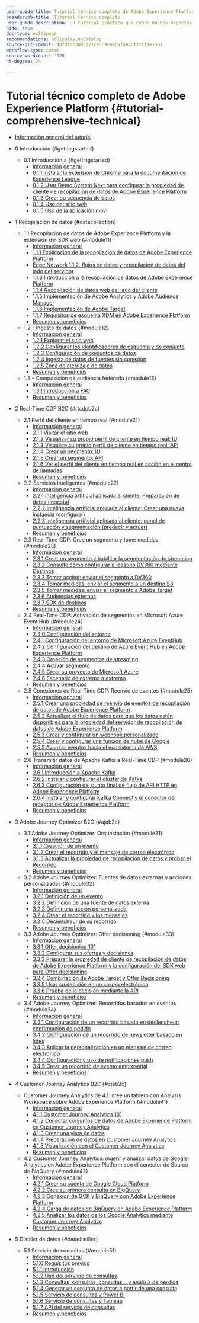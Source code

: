 ```yaml
---
user-guide-title: Tutorial técnico completo de Adobe Experience Platform
breadcrumb-title: Tutorial técnico completo
user-guide-description: Un tutorial práctico que cubre muchos aspectos de Adobe Experience Platform, incluidas las conexiones a sistemas de terceros.
hide: true
doc-type: multipage
recommendations: noDisplay,noCatalog
source-git-commit: 4df0fdc30d5027c85c9ceebafa9abf771fae1507
workflow-type: tm+mt
source-wordcount: '926'
ht-degree: 3%

---
```



# Tutorial técnico completo de Adobe Experience Platform {#tutorial-comprehensive-technical}

+ [Información general del tutorial](/help/tutorial-comprehensive-technical/overview.md)

+ 0 Introducción {#gettingstarted}
   + 0.1 Introducción a {#gettingstarted}
      + [Información general](/help/tutorial-comprehensive-technical/modules/gettingstarted/gettingstarted/getting-started.md)
      + [0.1.1 Instalar la extensión de Chrome para la documentación de Experience League](/help/tutorial-comprehensive-technical/modules/gettingstarted/gettingstarted/ex1.md)
      + [0.1.2 Usar Demo System Next para configurar la propiedad de cliente de recopilación de datos de Adobe Experience Platform](/help/tutorial-comprehensive-technical/modules/gettingstarted/gettingstarted/ex2.md)
      + [0.1.3 Crear su secuencia de datos](/help/tutorial-comprehensive-technical/modules/gettingstarted/gettingstarted/ex3.md)
      + [0.1.4 Uso del sitio web](/help/tutorial-comprehensive-technical/modules/gettingstarted/gettingstarted/ex4.md)
      + [0.1.5 Uso de la aplicación móvil](/help/tutorial-comprehensive-technical/modules/gettingstarted/gettingstarted/ex5.md)

+ 1 Recopilación de datos {#datacollection}
   + 1.1 Recopilación de datos de Adobe Experience Platform y la extensión del SDK web {#module11}
      + [Información general](/help/tutorial-comprehensive-technical/modules/datacollection/module1.1/data-ingestion-launch-web-sdk.md)
      + [1.1.1 Explicación de la recopilación de datos de Adobe Experience Platform](/help/tutorial-comprehensive-technical/modules/datacollection/module1.1/ex1.md)
      + [Edge Network 1.1.2, flujos de datos y recopilación de datos del lado del servidor](/help/tutorial-comprehensive-technical/modules/datacollection/module1.1/ex2.md)
      + [1.1.3 Introducción a la recopilación de datos de Adobe Experience Platform](/help/tutorial-comprehensive-technical/modules/datacollection/module1.1/ex3.md)
      + [1.1.4 Recopilación de datos web del lado del cliente](/help/tutorial-comprehensive-technical/modules/datacollection/module1.1/ex4.md)
      + [1.1.5 Implementación de Adobe Analytics y Adobe Audience Manager](/help/tutorial-comprehensive-technical/modules/datacollection/module1.1/ex5.md)
      + [1.1.6 Implementación de Adobe Target](/help/tutorial-comprehensive-technical/modules/datacollection/module1.1/ex6.md)
      + [1.1.7 Requisitos de esquema XDM en Adobe Experience Platform](/help/tutorial-comprehensive-technical/modules/datacollection/module1.1/ex7.md)
      + [Resumen y beneficios](/help/tutorial-comprehensive-technical/modules/datacollection/module1.1/summary.md)
   + 1.2 - Ingesta de datos {#module12}
      + [Información general](/help/tutorial-comprehensive-technical/modules/datacollection/module1.2/data-ingestion.md)
      + [1.2.1 Explorar el sitio web](/help/tutorial-comprehensive-technical/modules/datacollection/module1.2/ex1.md)
      + [1.2.2 Configurar los identificadores de esquema y de conjunto](/help/tutorial-comprehensive-technical/modules/datacollection/module1.2/ex2.md)
      + [1.2.3 Configuración de conjuntos de datos](/help/tutorial-comprehensive-technical/modules/datacollection/module1.2/ex3.md)
      + [1.2.4 Ingesta de datos de fuentes sin conexión](/help/tutorial-comprehensive-technical/modules/datacollection/module1.2/ex4.md)
      + [1.2.5 Zona de aterrizaje de datos](/help/tutorial-comprehensive-technical/modules/datacollection/module1.2/ex5.md)
      + [Resumen y beneficios](/help/tutorial-comprehensive-technical/modules/datacollection/module1.2/summary.md)
   + 1.3 - Composición de audiencia federada {#module13}
      + [Información general](/help/tutorial-comprehensive-technical/modules/datacollection/module1.3/fac.md)
      + [1.3.1 Introducción a FAC](/help/tutorial-comprehensive-technical/modules/datacollection/module1.3/ex1.md)
      + [Resumen y beneficios](/help/tutorial-comprehensive-technical/modules/datacollection/module1.3/summary.md)

+ 2 Real-Time CDP B2C {#rtcdpb2c}
   + 2.1 Perfil del cliente en tiempo real {#module21}
      + [Información general](/help/tutorial-comprehensive-technical/modules/rtcdp-b2c/module2.1/real-time-customer-profile.md)
      + [2.1.1 Visitar el sitio web](/help/tutorial-comprehensive-technical/modules/rtcdp-b2c/module2.1/ex1.md)
      + [2.1.2 Visualizar su propio perfil de cliente en tiempo real: IU](/help/tutorial-comprehensive-technical/modules/rtcdp-b2c/module2.1/ex2.md)
      + [2.1.3 Visualice su propio perfil de cliente en tiempo real: API](/help/tutorial-comprehensive-technical/modules/rtcdp-b2c/module2.1/ex3.md)
      + [2.1.4 Crear un segmento: IU](/help/tutorial-comprehensive-technical/modules/rtcdp-b2c/module2.1/ex4.md)
      + [2.1.5 Crear un segmento: API](/help/tutorial-comprehensive-technical/modules/rtcdp-b2c/module2.1/ex5.md)
      + [2.1.6 Ver el perfil del cliente en tiempo real en acción en el centro de llamadas](/help/tutorial-comprehensive-technical/modules/rtcdp-b2c/module2.1/ex6.md)
      + [Resumen y beneficios](/help/tutorial-comprehensive-technical/modules/rtcdp-b2c/module2.1/summary.md)
   + 2.2 Servicios inteligentes {#module22}
      + [Información general](/help/tutorial-comprehensive-technical/modules/rtcdp-b2c/module2.2/intelligent-services.md)
      + [2.2.1 Inteligencia artificial aplicada al cliente: Preparación de datos (ingesta)](/help/tutorial-comprehensive-technical/modules/rtcdp-b2c/module2.2/ex1.md)
      + [2.2.2 Inteligencia artificial aplicada al cliente: Crear una nueva instancia (configurar)](/help/tutorial-comprehensive-technical/modules/rtcdp-b2c/module2.2/ex2.md)
      + [2.2.3 Inteligencia artificial aplicada al cliente: panel de puntuación y segmentación (predecir y actuar)](/help/tutorial-comprehensive-technical/modules/rtcdp-b2c/module2.2/ex3.md)
      + [Resumen y beneficios](/help/tutorial-comprehensive-technical/modules/rtcdp-b2c/module2.2/summary.md)
   + 2.3 Real-Time CDP: Cree un segmento y tome medidas. {#module23}
      + [Información general](/help/tutorial-comprehensive-technical/modules/rtcdp-b2c/module2.3/real-time-cdp-build-a-segment-take-action.md)
      + [2.3.1 Crear un segmento y habilitar la segmentación de streaming](/help/tutorial-comprehensive-technical/modules/rtcdp-b2c/module2.3/ex1.md)
      + [2.3.2 Consulte cómo configurar el destino DV360 mediante Destinos](/help/tutorial-comprehensive-technical/modules/rtcdp-b2c/module2.3/ex2.md)
      + [2.3.3 Tomar acción: enviar el segmento a DV360](/help/tutorial-comprehensive-technical/modules/rtcdp-b2c/module2.3/ex3.md)
      + [2.3.4 Tomar medidas: enviar el segmento a un destino S3](/help/tutorial-comprehensive-technical/modules/rtcdp-b2c/module2.3/ex4.md)
      + [2.3.5 Tomar medidas: enviar el segmento a Adobe Target](/help/tutorial-comprehensive-technical/modules/rtcdp-b2c/module2.3/ex5.md)
      + [2.3.6 Audiencias externas](/help/tutorial-comprehensive-technical/modules/rtcdp-b2c/module2.3/ex6.md)
      + [2.3.7 SDK de destinos](/help/tutorial-comprehensive-technical/modules/rtcdp-b2c/module2.3/ex7.md)
      + [Resumen y beneficios](/help/tutorial-comprehensive-technical/modules/rtcdp-b2c/module2.3/summary.md)
   + 2.4 Real-Time CDP: Activación de segmentos en Microsoft Azure Event Hub {#module24}
      + [Información general](/help/tutorial-comprehensive-technical/modules/rtcdp-b2c/module2.4/segment-activation-microsoft-azure-eventhub.md)
      + [2.4.0 Configuración del entorno](/help/tutorial-comprehensive-technical/modules/rtcdp-b2c/module2.4/ex0.md)
      + [2.4.1 Configuración del entorno de Microsoft Azure EventHub](/help/tutorial-comprehensive-technical/modules/rtcdp-b2c/module2.4/ex1.md)
      + [2.4.2 Configuración del destino de Azure Event Hub en Adobe Experience Platform](/help/tutorial-comprehensive-technical/modules/rtcdp-b2c/module2.4/ex2.md)
      + [2.4.3 Creación de segmentos de streaming](/help/tutorial-comprehensive-technical/modules/rtcdp-b2c/module2.4/ex3.md)
      + [2.4.4 Activar segmento](/help/tutorial-comprehensive-technical/modules/rtcdp-b2c/module2.4/ex4.md)
      + [2.4.5 Crear su proyecto de Microsoft Azure](/help/tutorial-comprehensive-technical/modules/rtcdp-b2c/module2.4/ex5.md)
      + [2.4.6 Escenario de extremo a extremo](/help/tutorial-comprehensive-technical/modules/rtcdp-b2c/module2.4/ex6.md)
      + [Resumen y beneficios](/help/tutorial-comprehensive-technical/modules/rtcdp-b2c/module2.4/summary.md)
   + 2.5 Conexiones de Real-Time CDP: Reenvío de eventos {#module25}
      + [Información general](/help/tutorial-comprehensive-technical/modules/rtcdp-b2c/module2.5/aep-data-collection-ssf.md)
      + [2.5.1 Crear una propiedad de reenvío de eventos de recopilación de datos de Adobe Experience Platform](/help/tutorial-comprehensive-technical/modules/rtcdp-b2c/module2.5/ex1.md)
      + [2.5.2 Actualizar el flujo de datos para que los datos estén disponibles para la propiedad del servidor de recopilación de datos de Adobe Experience Platform](/help/tutorial-comprehensive-technical/modules/rtcdp-b2c/module2.5/ex2.md)
      + [2.5.3 Crear y configurar un webhook personalizado](/help/tutorial-comprehensive-technical/modules/rtcdp-b2c/module2.5/ex3.md)
      + [2.5.4 Crear y configurar una función de nube de Google](/help/tutorial-comprehensive-technical/modules/rtcdp-b2c/module2.5/ex4.md)
      + [2.5.5 Avanzar eventos hacia el ecosistema de AWS](/help/tutorial-comprehensive-technical/modules/rtcdp-b2c/module2.5/ex5.md)
      + [Resumen y beneficios](/help/tutorial-comprehensive-technical/modules/rtcdp-b2c/module2.5/summary.md)
   + 2.6 Transmitir datos de Apache Kafka a Real-Time CDP {#module26}
      + [Información general](/help/tutorial-comprehensive-technical/modules/rtcdp-b2c/module2.6/aep-apache-kafka.md)
      + [2.6.1 Introducción a Apache Kafka](/help/tutorial-comprehensive-technical/modules/rtcdp-b2c/module2.6/ex1.md)
      + [2.6.2 Instalar y configurar el clúster de Kafka](/help/tutorial-comprehensive-technical/modules/rtcdp-b2c/module2.6/ex2.md)
      + [2.6.3 Configuración del punto final de flujo de API HTTP en Adobe Experience Platform](/help/tutorial-comprehensive-technical/modules/rtcdp-b2c/module2.6/ex3.md)
      + [2.6.4 Instalar y configurar Kafka Connect y el conector del receptor de Adobe Experience Platform](/help/tutorial-comprehensive-technical/modules/rtcdp-b2c/module2.6/ex4.md)
      + [Resumen y beneficios](/help/tutorial-comprehensive-technical/modules/rtcdp-b2c/module2.6/summary.md)

+ 3 Adobe Journey Optimizer B2C {#ajob2c}
   + 3.1 Adobe Journey Optimizer: Orquestación {#module31}
      + [Información general](/help/tutorial-comprehensive-technical/modules/ajo-b2c/module3.1/journey-orchestration-create-account.md)
      + [3.1.1 Creación de un evento](/help/tutorial-comprehensive-technical/modules/ajo-b2c/module3.1/ex1.md)
      + [3.1.2 Crear el recorrido y el mensaje de correo electrónico](/help/tutorial-comprehensive-technical/modules/ajo-b2c/module3.1/ex2.md)
      + [3.1.3 Actualizar la propiedad de recopilación de datos y probar el Recorrido](/help/tutorial-comprehensive-technical/modules/ajo-b2c/module3.1/ex3.md)
      + [Resumen y beneficios](/help/tutorial-comprehensive-technical/modules/ajo-b2c/module3.1/summary.md)
   + 3.2 Adobe Journey Optimizer: Fuentes de datos externas y acciones personalizadas {#module32}
      + [Información general](/help/tutorial-comprehensive-technical/modules/ajo-b2c/module3.2/journey-orchestration-external-weather-api-sms.md)
      + [3.2.1 Definición de un evento](/help/tutorial-comprehensive-technical/modules/ajo-b2c/module3.2/ex1.md)
      + [3.2.2 Definición de una fuente de datos externa](/help/tutorial-comprehensive-technical/modules/ajo-b2c/module3.2/ex2.md)
      + [3.2.3 Definir una acción personalizada](/help/tutorial-comprehensive-technical/modules/ajo-b2c/module3.2/ex3.md)
      + [3.2.4 Crear el recorrido y los mensajes](/help/tutorial-comprehensive-technical/modules/ajo-b2c/module3.2/ex4.md)
      + [3.2.5 Déclencheur de su recorrido](/help/tutorial-comprehensive-technical/modules/ajo-b2c/module3.2/ex5.md)
      + [Resumen y beneficios](/help/tutorial-comprehensive-technical/modules/ajo-b2c/module3.2/summary.md)
   + 3.3 Adobe Journey Optimizer: Offer decisioning {#module33}
      + [Información general](/help/tutorial-comprehensive-technical/modules/ajo-b2c/module3.3/offer-decisioning.md)
      + [3.3.1 Offer decisioning 101](/help/tutorial-comprehensive-technical/modules/ajo-b2c/module3.3/ex1.md)
      + [3.3.2 Configurar sus ofertas y decisiones](/help/tutorial-comprehensive-technical/modules/ajo-b2c/module3.3/ex2.md)
      + [3.3.3 Preparar la propiedad de cliente de recopilación de datos de Adobe Experience Platform y la configuración del SDK web para Offer decisioning](/help/tutorial-comprehensive-technical/modules/ajo-b2c/module3.3/ex3.md)
      + [3.3.4 Combinación de Adobe Target y Offer Decisioning](/help/tutorial-comprehensive-technical/modules/ajo-b2c/module3.3/ex4.md)
      + [3.3.5 Usar su decisión en un correo electrónico](/help/tutorial-comprehensive-technical/modules/ajo-b2c/module3.3/ex5.md)
      + [3.3.6 Prueba de la decisión mediante la API](/help/tutorial-comprehensive-technical/modules/ajo-b2c/module3.3/ex6.md)
      + [Resumen y beneficios](/help/tutorial-comprehensive-technical/modules/ajo-b2c/module3.3/summary.md)
   + 3.4 Adobe Journey Optimizer: Recorridos basados en eventos {#module34}
      + [Información general](/help/tutorial-comprehensive-technical/modules/ajo-b2c/module3.4/journeyoptimizer.md)
      + [3.4.1 Configuración de un recorrido basado en déclencheur: confirmación de pedido](/help/tutorial-comprehensive-technical/modules/ajo-b2c/module3.4/ex1.md)
      + [3.4.2 Configuración de un recorrido de newsletter basado en lotes](/help/tutorial-comprehensive-technical/modules/ajo-b2c/module3.4/ex2.md)
      + [3.4.3 Aplicar la personalización en un mensaje de correo electrónico](/help/tutorial-comprehensive-technical/modules/ajo-b2c/module3.4/ex3.md)
      + [3.4.4 Configuración y uso de notificaciones push](/help/tutorial-comprehensive-technical/modules/ajo-b2c/module3.4/ex4.md)
      + [3.4.5 Crear un recorrido de evento empresarial](/help/tutorial-comprehensive-technical/modules/ajo-b2c/module3.4/ex5.md)
      + [Resumen y beneficios](/help/tutorial-comprehensive-technical/modules/ajo-b2c/module3.4/summary.md)

+ 4 Customer Journey Analytics B2C {#cjab2c}
   + Customer Journey Analytics de 4.1: cree un tablero con Analysis Workspace sobre Adobe Experience Platform {#module41}
      + [Información general](/help/tutorial-comprehensive-technical/modules/cja-b2c/module4.1/customer-journey-analytics-build-a-dashboard.md)
      + [4.1.1 Customer Journey Analytics 101](/help/tutorial-comprehensive-technical/modules/cja-b2c/module4.1/ex1.md)
      + [4.1.2 Conectar conjuntos de datos de Adobe Experience Platform en Customer Journey Analytics](/help/tutorial-comprehensive-technical/modules/cja-b2c/module4.1/ex2.md)
      + [4.1.3 Crear una vista de datos](/help/tutorial-comprehensive-technical/modules/cja-b2c/module4.1/ex3.md)
      + [4.1.4 Preparación de datos en Customer Journey Analytics](/help/tutorial-comprehensive-technical/modules/cja-b2c/module4.1/ex4.md)
      + [4.1.5 Visualización con el Customer Journey Analytics](/help/tutorial-comprehensive-technical/modules/cja-b2c/module4.1/ex5.md)
      + [Resumen y beneficios](/help/tutorial-comprehensive-technical/modules/cja-b2c/module4.1/summary.md)
   + 4.2 Customer Journey Analytics: ingerir y analizar datos de Google Analytics en Adobe Experience Platform con el conector de Source de BigQuery {#module42}
      + [Información general](/help/tutorial-comprehensive-technical/modules/cja-b2c/module4.2/customer-journey-analytics-bigquery-gcp.md)
      + [4.2.1 Crear su cuenta de Google Cloud Platform](/help/tutorial-comprehensive-technical/modules/cja-b2c/module4.2/ex1.md)
      + [4.2.2 Cree su primera consulta en BigQuery](/help/tutorial-comprehensive-technical/modules/cja-b2c/module4.2/ex2.md)
      + [4.2.3 Conexión de GCP y BigQuery con Adobe Experience Platform](/help/tutorial-comprehensive-technical/modules/cja-b2c/module4.2/ex3.md)
      + [4.2.4 Carga de datos de BigQuery en Adobe Experience Platform](/help/tutorial-comprehensive-technical/modules/cja-b2c/module4.2/ex4.md)
      + [4.2.5 Analizar los datos de los Google Analytics mediante Customer Journey Analytics](/help/tutorial-comprehensive-technical/modules/cja-b2c/module4.2/ex5.md)
      + [Resumen y beneficios](/help/tutorial-comprehensive-technical/modules/cja-b2c/module4.2/summary.md)

+ 5 Distiller de datos {#datadistiller}
   + 5.1 Servicio de consultas {#module51}
      + [Información general](/help/tutorial-comprehensive-technical/modules/datadistiller/module5.1/query-service.md)
      + [5.1.0 Requisitos previos](/help/tutorial-comprehensive-technical/modules/datadistiller/module5.1/ex0.md)
      + [5.1.1 Introducción](/help/tutorial-comprehensive-technical/modules/datadistiller/module5.1/ex1.md)
      + [5.1.2 Uso del servicio de consultas](/help/tutorial-comprehensive-technical/modules/datadistiller/module5.1/ex2.md)
      + [5.1.3 Consultas, consultas, consultas... y análisis de pérdida](/help/tutorial-comprehensive-technical/modules/datadistiller/module5.1/ex3.md)
      + [5.1.4 Generar un conjunto de datos a partir de una consulta](/help/tutorial-comprehensive-technical/modules/datadistiller/module5.1/ex4.md)
      + [5.1.5 Servicio de consultas y Power BI](/help/tutorial-comprehensive-technical/modules/datadistiller/module5.1/ex5.md)
      + [5.1.6 Servicio de consultas y Tableau](/help/tutorial-comprehensive-technical/modules/datadistiller/module5.1/ex6.md)
      + [5.1.7 API del servicio de consultas](/help/tutorial-comprehensive-technical/modules/datadistiller/module5.1/ex7.md)
      + [Resumen y beneficios](/help/tutorial-comprehensive-technical/modules/datadistiller/module5.1/summary.md)




